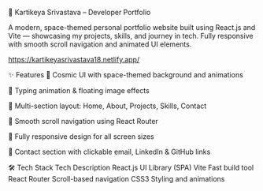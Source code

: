 🚀 Kartikeya Srivastava – Developer Portfolio

A modern, space-themed personal portfolio website built using React.js and Vite — showcasing my projects, skills, and journey in tech.
Fully responsive with smooth scroll navigation and animated UI elements.


https://kartikeyasrivastava18.netlify.app/

✨ Features
🚀 Cosmic UI with space-themed background and animations

🧠 Typing animation & floating image effects

🧩 Multi-section layout: Home, About, Projects, Skills, Contact

🔗 Smooth scroll navigation using React Router

📱 Fully responsive design for all screen sizes

💬 Contact section with clickable email, LinkedIn & GitHub links

🛠️ Tech Stack
Tech	Description
React.js	UI Library (SPA)
Vite	Fast build tool
React Router	Scroll-based navigation
CSS3	Styling and animations
